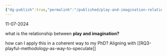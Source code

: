 ```yaml
---
{"dg-publish":true,"permalink":"/published/play-and-imagination-relationship/","noteIcon":""}
---
```


11-07-2024

what is the relationship between **play and imagination?**

how can I apply this in a coherent way to my PhD? Aligning with  [[RQ3-playful-methodology-as-way-to-speculate]]

